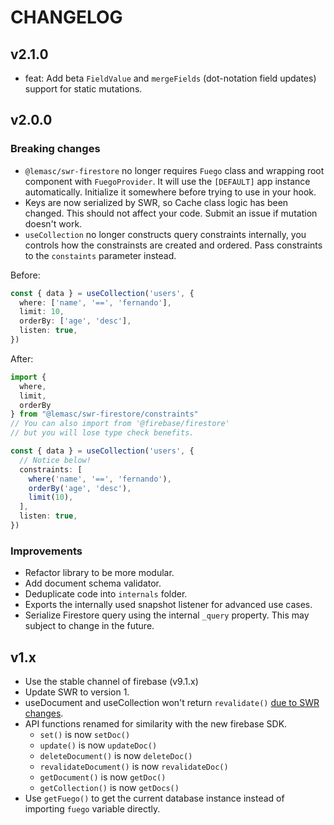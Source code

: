 # CHANGELOG

## v2.1.0
- feat: Add beta `FieldValue` and `mergeFields` (dot-notation field updates) support for static mutations.

## v2.0.0
### Breaking changes
- `@lemasc/swr-firestore` no longer requires `Fuego` class and wrapping root component with `FuegoProvider`. It will use the `[DEFAULT]` app instance automatically. Initialize it somewhere before trying to use in your hook.
- Keys are now serialized by SWR, so Cache class logic has been changed. This should not affect your code. Submit an issue if mutation doesn't work.
- `useCollection` no longer constructs query constraints internally, you controls how the constrainsts are created and ordered. Pass constraints to the `constaints` parameter instead.

Before:
```typescript
const { data } = useCollection('users', {
  where: ['name', '==', 'fernando'],
  limit: 10,
  orderBy: ['age', 'desc'],
  listen: true,
})
```
After:
```typescript
import {
  where,
  limit,
  orderBy
} from "@lemasc/swr-firestore/constraints"
// You can also import from '@firebase/firestore'
// but you will lose type check benefits.

const { data } = useCollection('users', {
  // Notice below!
  constraints: [
    where('name', '==', 'fernando'),
    orderBy('age', 'desc'),
    limit(10),
  ],
  listen: true,
})
```

### Improvements
- Refactor library to be more modular.
- Add document schema validator.
- Deduplicate code into `internals` folder.
- Exports the internally used snapshot listener for advanced use cases.
- Serialize Firestore query using the internal `_query` property. This may subject to change in the future.

## v1.x
- Use the stable channel of firebase (v9.1.x)
- Update SWR to version 1.
- useDocument and useCollection won't return `revalidate()` [due to SWR changes](https://swr.vercel.app/blog/swr-v1#change-revalidate-to-mutate).
- API functions renamed for similarity with the new firebase SDK.
  * `set()` is now `setDoc()`
  * `update()` is now `updateDoc()`
  * `deleteDocument()` is now `deleteDoc()`
  * `revalidateDocument()` is now `revalidateDoc()`
  * `getDocument()` is now `getDoc()`
  * `getCollection()` is now `getDocs()`
- Use `getFuego()` to get the current database instance instead of importing `fuego` variable directly.
